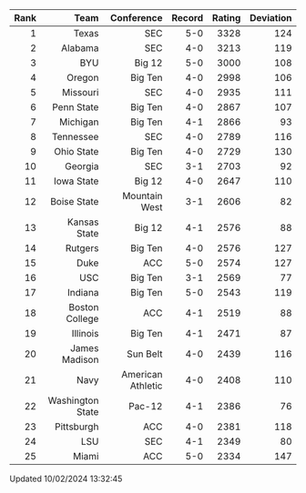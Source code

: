 | Rank  | Team                 | Conference           | Record   | Rating | Deviation |
| ---:  | ---:                 | ---:                 | ---:     | ---:   | ---:      |
| 1     | Texas                | SEC                  | 5-0      | 3328   | 124       |
| 2     | Alabama              | SEC                  | 4-0      | 3213   | 119       |
| 3     | BYU                  | Big 12               | 5-0      | 3000   | 108       |
| 4     | Oregon               | Big Ten              | 4-0      | 2998   | 106       |
| 5     | Missouri             | SEC                  | 4-0      | 2935   | 111       |
| 6     | Penn State           | Big Ten              | 4-0      | 2867   | 107       |
| 7     | Michigan             | Big Ten              | 4-1      | 2866   | 93        |
| 8     | Tennessee            | SEC                  | 4-0      | 2789   | 116       |
| 9     | Ohio State           | Big Ten              | 4-0      | 2729   | 130       |
| 10    | Georgia              | SEC                  | 3-1      | 2703   | 92        |
| 11    | Iowa State           | Big 12               | 4-0      | 2647   | 110       |
| 12    | Boise State          | Mountain West        | 3-1      | 2606   | 82        |
| 13    | Kansas State         | Big 12               | 4-1      | 2576   | 88        |
| 14    | Rutgers              | Big Ten              | 4-0      | 2576   | 127       |
| 15    | Duke                 | ACC                  | 5-0      | 2574   | 127       |
| 16    | USC                  | Big Ten              | 3-1      | 2569   | 77        |
| 17    | Indiana              | Big Ten              | 5-0      | 2543   | 119       |
| 18    | Boston College       | ACC                  | 4-1      | 2519   | 88        |
| 19    | Illinois             | Big Ten              | 4-1      | 2471   | 87        |
| 20    | James Madison        | Sun Belt             | 4-0      | 2439   | 116       |
| 21    | Navy                 | American Athletic    | 4-0      | 2408   | 110       |
| 22    | Washington State     | Pac-12               | 4-1      | 2386   | 76        |
| 23    | Pittsburgh           | ACC                  | 4-0      | 2381   | 118       |
| 24    | LSU                  | SEC                  | 4-1      | 2349   | 80        |
| 25    | Miami                | ACC                  | 5-0      | 2334   | 147       |

Updated 10/02/2024 13:32:45
